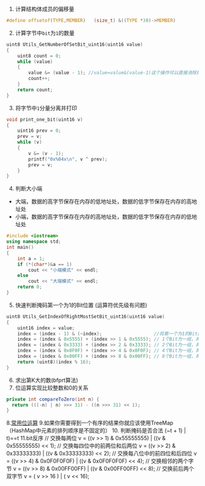 1. 计算结构体成员的偏移量
```c
#define offsetof(TYPE,MEMBER)   (size_t) &((TYPE *)0)->MEMBER)
```
2. 计算字节中`bit`为`1`的数量
``` c
uint8 Utils_GetNumberOfSetBit_uint16(uint16 value)
{
    uint8 count = 0;
    while (value)
    {
        value &= (value - 1); //value=value&(value-1)这个操作可以直接消除掉value中的最右边的1。
        count++;
    }
    return count;
}
```
3. 将字节中`1`分量分离并打印
```c
void print_one_bit(uint16 v)
{
    uint16 prev = 0;
    prev = v;
    while (v)
    {
        v &= (v - 1);
        printf("0x%04x\n", v ^ prev);
        prev = v;
    }
}
```
4. 判断大小端
- 大端，数据的高字节保存在内存的低地址处，数据的低字节保存在内存的高地址处
- 小端，数据的高字节保存在内存的高地址处，数据的低字节保存在内存的低地址处
``` c++
#include <iostream>
using namespace std;
int main()
{
    int a = 1;
    if (*(char*)&a == 1)
        cout << "小端模式" << endl;
    else
        cout << "大端模式" << endl;
    return 0;
}
```
5. 快速判断掩码第一个为1的Bit位置 (运算符优先级有问题)
``` c
uint8 Utils_GetIndexOfRightMostSetBit_uint16(uint16 value)
{
    uint16 index = value;
    index = (index - 1) & (~index);                   //将第一个为1的Bit的低位都置1，其他位都置0
    index = (index & 0x5555) + (index >> 1 & 0x5555); // 1个Bit为一组，两两相加
    index = (index & 0x3333) + (index >> 2 & 0x3333); // 2个Bit为一组，两两相加
    index = (index & 0x0F0F) + (index >> 4 & 0x0F0F); // 4个Bit为一组，两两相加
    index = (index & 0x00FF) + (index >> 8 & 0x00FF); // 8个Bit为一组，两两相加
    return (uint8)(index % 16);
}
```
6. 求出第K大的数(bfprt算法)
7. 位运算实现比较整数和0的关系
```java
private int compareToZero(int n) {  
  return (((-n) | n) >>> 31) - ((n >>> 31) << 1);  
}
```
8.[常用位运算](http://www.cnblogs.com/huashanqingzhu/p/6536484.html)
9.如果你需要得到一个有序的结果你就应该使用TreeMap（HashMap中元素的排列顺序是不固定的）
10. 判断掩码是否合法
(~t + 1) | t)==t
11.bit反序
// 交换每两位
v = ((v >> 1) & 0x55555555) | ((v & 0x55555555) << 1);
// 交换每四位中的前两位和后两位
v = ((v >> 2) & 0x33333333) | ((v & 0x33333333) << 2);
// 交换每八位中的前四位和后四位
v = ((v >> 4) & 0x0F0F0F0F) | ((v & 0x0F0F0F0F) << 4);
// 交换相邻的两个字节
v = ((v >> 8) & 0x00FF00FF) | ((v & 0x00FF00FF) << 8);
// 交换前后两个双字节
v = ( v >> 16             ) | ( v               << 16);


<!--stackedit_data:
eyJoaXN0b3J5IjpbLTE1MjE3MjI3ODYsLTQ1OTU2NTAwOCwtNT
AxODQxNjg2LC00NTk1NjUwMDgsLTIwNTM2ODQzMjksMTg4NTUw
NjAxMSwyNjE5MjM4NjAsLTExNjgwOTYwMywxMjYzOTQxMjUyLD
E5ODk1MjczMDksLTE0NjM0NTk5NiwyNjk5Mjk1NTgsNDkxMTI1
MjQsLTY1NTMxMzEzOSwtMzAyNjg2NTc2LC0yNTk4NTI2NjcsMj
k5NzA3MzIxLDE1NzEyOTE1MTIsMTE5ODk1NzEyMiwtMTUxNjUx
MzAwMF19
-->